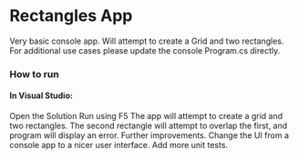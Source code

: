 ﻿# Rectangles App

Very basic console app. Will attempt to create a Grid and two rectangles. For additional use cases please update the console Program.cs directly.

### How to run
#### In Visual Studio:

Open the Solution
Run using F5
The app will attempt to create a grid and two rectangles. The second rectangle will attempt to overlap the first, and program will display an error.
Further improvements. Change the UI from a console app to a nicer user interface. Add more unit tests. 
